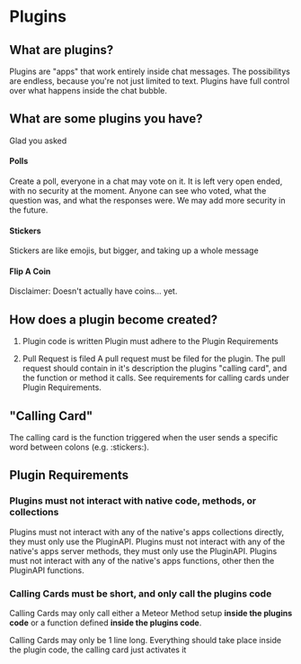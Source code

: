# Plugins

## What are plugins?
Plugins are "apps" that work entirely inside chat messages. The possibilitys are endless, because you're not just limited to text. Plugins have full control over what happens inside the chat bubble.

## What are some plugins you have?
Glad you asked

#### Polls
Create a poll, everyone in a chat may vote on it. It is left very open ended, with no security at the moment. Anyone can see who voted, what the question was, and what the responses were. We may add more security in the future.

#### Stickers
Stickers are like emojis, but bigger, and taking up a whole message

#### Flip A Coin
Disclaimer: Doesn't actually have coins... yet.

## How does a plugin become created?

1. Plugin code is written
   Plugin must adhere to the Plugin Requirements
   
2. Pull Request is filed
   A pull request must be filed for the plugin. The pull request should contain in it's description the plugins "calling card", and the function or method it calls. See requirements for calling cards under Plugin Requirements.
   
## "Calling Card"
The calling card is the function triggered when the user sends a specific word between colons (e.g. :stickers:).

## Plugin Requirements
### Plugins must not interact with native code, methods, or collections
Plugins must not interact with any of the native's apps collections directly, they must only use the PluginAPI.
Plugins must not interact with any of the native's apps server methods, they must only use the PluginAPI.
Plugins must not interact with any of the native's apps functions, other then the PluginAPI functions.

### Calling Cards must be short, and only call the plugins code
Calling Cards may only call either a Meteor Method setup **inside the plugins code** or a function defined **inside the plugins code**.

Calling Cards may only be 1 line long. Everything should take place inside the plugin code, the calling card just activates it
